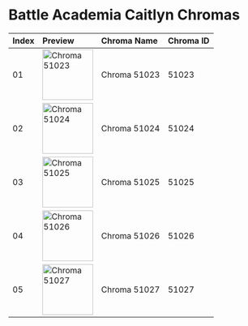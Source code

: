 # Battle Academia Caitlyn Chromas

| Index | Preview | Chroma Name | Chroma ID |
|:---|:---|:---|:---|
| 01 | <img src='https://raw.communitydragon.org/latest/plugins/rcp-be-lol-game-data/global/default/v1/champion-chroma-images/51/51023.png' alt='Chroma 51023' width='100'> | Chroma 51023 | 51023 |
| 02 | <img src='https://raw.communitydragon.org/latest/plugins/rcp-be-lol-game-data/global/default/v1/champion-chroma-images/51/51024.png' alt='Chroma 51024' width='100'> | Chroma 51024 | 51024 |
| 03 | <img src='https://raw.communitydragon.org/latest/plugins/rcp-be-lol-game-data/global/default/v1/champion-chroma-images/51/51025.png' alt='Chroma 51025' width='100'> | Chroma 51025 | 51025 |
| 04 | <img src='https://raw.communitydragon.org/latest/plugins/rcp-be-lol-game-data/global/default/v1/champion-chroma-images/51/51026.png' alt='Chroma 51026' width='100'> | Chroma 51026 | 51026 |
| 05 | <img src='https://raw.communitydragon.org/latest/plugins/rcp-be-lol-game-data/global/default/v1/champion-chroma-images/51/51027.png' alt='Chroma 51027' width='100'> | Chroma 51027 | 51027 |
